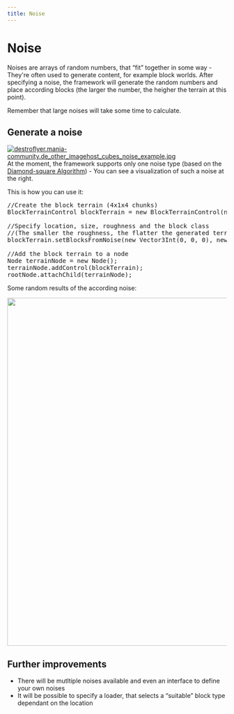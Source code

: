 ```yaml
---
title: Noise
---
```

<h1 class="sectionedit1" id="noise">Noise</h1>
<div class="level1">

<p>
Noises are arrays of random numbers, that “fit” together in some way - They're often used to generate content, for example block worlds. After specifying a noise, the framework will generate the random numbers and place according blocks (the larger the number, the heigher the terrain at this point).
</p>

<p>
</p><p></p><div class="noteimportant">Remember that large noises will take some time to calculate.
</div>


</div>
<!-- EDIT1 SECTION "Noise" [1-409] -->
<h2 class="sectionedit2" id="generate_a_noise">Generate a noise</h2>
<div class="level2">

<p>
<a href="/resources/fetch.php" class="media" title="http://destroflyer.mania-community.de/other/imagehost/cubes/noise_example.jpg"><img src="/resources/fetch.php" class="mediaright" title="destroflyer.mania-community.de_other_imagehost_cubes_noise_example.jpg" alt="destroflyer.mania-community.de_other_imagehost_cubes_noise_example.jpg" /></a>
At the moment, the framework supports only one noise type (based on the <a href="http://en.wikipedia.org/wiki/Diamond-square_algorithm" class="urlextern" title="http://en.wikipedia.org/wiki/Diamond-square_algorithm" rel="nofollow">Diamond-square Algorithm</a>) - You can see a visualization of such a noise at the right.
</p>

<p>
This is how you can use it:
</p>
<pre class="code java"><span class="co1">//Create the block terrain (4x1x4 chunks)</span>
BlockTerrainControl blockTerrain <span class="sy0">=</span> <span class="kw1">new</span> BlockTerrainControl<span class="br0">(</span><span class="kw1">new</span> Vector3Int<span class="br0">(</span><span class="nu0">4</span>, <span class="nu0">1</span>, <span class="nu0">4</span><span class="br0">)</span><span class="br0">)</span><span class="sy0">;</span>
 
<span class="co1">//Specify location, size, roughness and the block class</span>
<span class="co1">//(The smaller the roughness, the flatter the generated terrain)</span>
blockTerrain.<span class="me1">setBlocksFromNoise</span><span class="br0">(</span><span class="kw1">new</span> Vector3Int<span class="br0">(</span><span class="nu0">0</span>, <span class="nu0">0</span>, <span class="nu0">0</span><span class="br0">)</span>, <span class="kw1">new</span> Vector3Int<span class="br0">(</span><span class="nu0">64</span>, <span class="nu0">50</span>, <span class="nu0">64</span><span class="br0">)</span>, 0.3f, CubesTestAssets.<span class="me1">BLOCK_GRASS</span><span class="br0">)</span><span class="sy0">;</span>
 
<span class="co1">//Add the block terrain to a node</span>
Node terrainNode <span class="sy0">=</span> <span class="kw1">new</span> Node<span class="br0">(</span><span class="br0">)</span><span class="sy0">;</span>
terrainNode.<span class="me1">addControl</span><span class="br0">(</span>blockTerrain<span class="br0">)</span><span class="sy0">;</span>
rootNode.<span class="me1">attachChild</span><span class="br0">(</span>terrainNode<span class="br0">)</span><span class="sy0">;</span></pre>

<p>
Some random results of the according noise:
</p>

<p>
<a href="/resources/fetch.php" class="media" title="http://destroflyer.mania-community.de/other/imagehost/cubes/test_noise.png"><img src="/resources/fetch.php" class="media" alt="" width="800" /></a>
</p>

</div>
<!-- EDIT2 SECTION "Generate a noise" [410-1433] -->
<h2 class="sectionedit3" id="further_improvements">Further improvements</h2>
<div class="level2">
<ul>
<li class="level1"><div class="li"> There will be mutltiple noises available and even an interface to define your own noises</div>
</li>
<li class="level1"><div class="li"> It will be possible to specify a loader, that selects a “suitable” block type dependant on the location</div>
</li>
</ul>

</div>
<!-- EDIT3 SECTION "Further improvements" [1434-] -->
